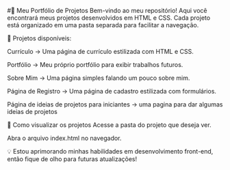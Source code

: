 #📂 Meu Portfólio de Projetos
Bem-vindo ao meu repositório! Aqui você encontrará meus projetos desenvolvidos em HTML e CSS. Cada projeto está organizado em uma pasta separada para facilitar a navegação.

📌 Projetos disponíveis:

Currículo → Uma página de currículo estilizada com HTML e CSS.

Portfólio → Meu próprio portfólio para exibir trabalhos futuros.

Sobre Mim → Uma página simples falando um pouco sobre mim.

Página de Registro → Uma página de cadastro estilizada com formulários.

Página de ideias de projetos para iniciantes → uma pagina para dar algumas ideias de projetos

🚀 Como visualizar os projetos
Acesse a pasta do projeto que deseja ver.

Abra o arquivo index.html no navegador.

💡 Estou aprimorando minhas habilidades em desenvolvimento front-end, então fique de olho para futuras atualizações!
